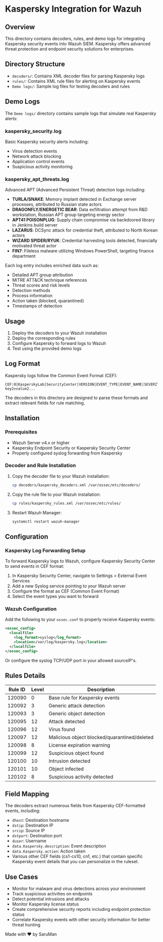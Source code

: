 # Kaspersky Integration for Wazuh

## Overview
This directory contains decoders, rules, and demo logs for integrating Kaspersky security events into Wazuh SIEM. Kaspersky offers advanced threat protection and endpoint security solutions for enterprises.

## Directory Structure
- `decoders/`: Contains XML decoder files for parsing Kaspersky logs
- `rules/`: Contains XML rule files for alerting on Kaspersky events
- `Demo logs/`: Sample log files for testing decoders and rules

## Demo Logs
The `Demo logs/` directory contains sample logs that simulate real Kaspersky alerts:

### kaspersky_security.log
Basic Kaspersky security alerts including:
- Virus detection events
- Network attack blocking
- Application control events
- Suspicious activity monitoring

### kaspersky_apt_threats.log
Advanced APT (Advanced Persistent Threat) detection logs including:

- **TURLA/SNAKE**: Memory implant detected in Exchange server processes, attributed to Russian state actors
- **DRAGONFLY/ENERGETIC BEAR**: Data exfiltration attempt from R&D workstation, Russian APT group targeting energy sector
- **APT41 POISONPLUG**: Supply chain compromise via backdoored library in Jenkins build server
- **LAZARUS**: DCSync attack for credential theft, attributed to North Korean actors
- **WIZARD SPIDER/RYUK**: Credential harvesting tools detected, financially motivated threat actor
- **FIN7**: Fileless malware utilizing Windows PowerShell, targeting finance department

Each log entry includes enriched data such as:
- Detailed APT group attribution
- MITRE ATT&CK technique references
- Threat scores and risk levels
- Detection methods
- Process information
- Action taken (blocked, quarantined)
- Timestamps of detection

## Usage
1. Deploy the decoders to your Wazuh installation
2. Deploy the corresponding rules
3. Configure Kaspersky to forward logs to Wazuh
4. Test using the provided demo logs

## Log Format
Kaspersky logs follow the Common Event Format (CEF):

```
CEF:0|KasperskyLab|SecurityCenter|VERSION|EVENT_TYPE|EVENT_NAME|SEVERITY|key1=value1 key2=value2...
```

The decoders in this directory are designed to parse these formats and extract relevant fields for rule matching.

## Installation

### Prerequisites

- Wazuh Server v4.x or higher
- Kaspersky Endpoint Security or Kaspersky Security Center
- Properly configured syslog forwarding from Kaspersky

### Decoder and Rule Installation

1. Copy the decoder file to your Wazuh installation:
   ```bash
   cp decoders/kaspersky_decoders.xml /var/ossec/etc/decoders/
   ```

2. Copy the rule file to your Wazuh installation:
   ```bash
   cp rules/kaspersky_rules.xml /var/ossec/etc/rules/
   ```

3. Restart Wazuh Manager:
   ```bash
   systemctl restart wazuh-manager
   ```

## Configuration

### Kaspersky Log Forwarding Setup

To forward Kaspersky logs to Wazuh, configure Kaspersky Security Center to send events in CEF format:

1. In Kaspersky Security Center, navigate to Settings > External Event Services
2. Add a new Syslog service pointing to your Wazuh server
3. Configure the format as CEF (Common Event Format)
4. Select the event types you want to forward

### Wazuh Configuration

Add the following to your `ossec.conf` to properly receive Kaspersky events:

```xml
<ossec_config>
  <localfile>
    <log_format>syslog</log_format>
    <location>/var/log/kaspersky.log</location>
  </localfile>
</ossec_config>
```
Or configure the syslog TCP/UDP port in your allowed sourceIP's.

## Rules Details

| Rule ID | Level | Description |
|---------|-------|-------------|
| 120090  | 0     | Base rule for Kaspersky events |
| 120092  | 3     | Generic attack detection |
| 120093  | 3     | Generic object detection |
| 120095  | 12    | Attack detected |
| 120096  | 12    | Virus found |
| 120097  | 12    | Malicious object blocked/quarantined/deleted |
| 120098  | 8     | License expiration warning |
| 120099  | 12    | Suspicious object found |
| 120100  | 10    | Intrusion detected |
| 120101  | 10    | Object infected |
| 120102  | 8     | Suspicious activity detected |

## Field Mapping

The decoders extract numerous fields from Kaspersky CEF-formatted events, including:

- `dhost`: Destination hostname
- `dstip`: Destination IP
- `srcip`: Source IP
- `dstport`: Destination port
- `duser`: Username
- `data.Kaspersky.description`: Event description
- `data.Kaspersky.action`: Action taken
- Various other CEF fields (cs1-cs10, cn1, etc.) that contain specific Kaspersky event details that you can personalize in the ruleset.

## Use Cases

- Monitor for malware and virus detections across your environment
- Track suspicious activities on endpoints
- Detect potential intrusions and attacks
- Monitor Kaspersky license status
- Create comprehensive security reports including endpoint protection status
- Correlate Kaspersky events with other security information for better threat hunting

Made with ❤️ by SaruMan
